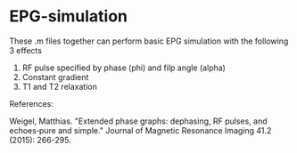 # EPG-simulation
These .m files together can perform basic EPG simulation with the following 3 effects
1. RF pulse specified by phase (phi) and filp angle (alpha)
2. Constant gradient
3. T1 and T2 relaxation

References:

Weigel, Matthias. "Extended phase graphs: dephasing, RF pulses, and echoes‐pure and simple." Journal of Magnetic Resonance Imaging 41.2 (2015): 266-295.

